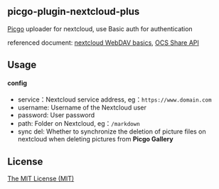 ## picgo-plugin-nextcloud-plus

[Picgo](https://github.com/Molunerfinn/PicGo) uploader  for nextcloud, use Basic auth for authentication   

referenced document:  [nextcloud WebDAV basics](https://docs.nextcloud.com/server/stable/developer_manual/client_apis/WebDAV/basic.html#webdav-basics),  [OCS Share API](https://docs.nextcloud.com/server/stable/developer_manual/client_apis/OCS/ocs-share-api.html?highlight=share#ocs-share-api)

## Usage

#### config

+ service：Nextcloud service address,  eg：`https://www.domain.com` 
+ username:  Username of the Nextcloud user
+ password:   User password
+ path: Folder on Nextcloud,  eg：`/markdown`
+ sync del:  Whether to synchronize the deletion of picture files on nextcloud when deleting pictures from **Picgo Gallery**


## License

[The MIT License (MIT)](https://raw.githubusercontent.com/compassak/picgo-plugin-nextcloud-plus/main/LICENSE)


